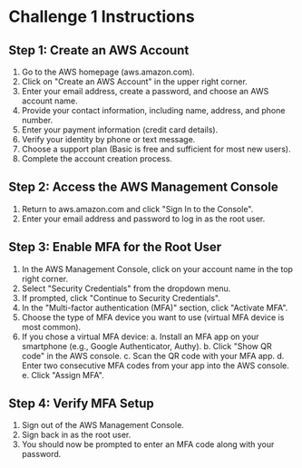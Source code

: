 # Challenge 1 Instructions

## Step 1: Create an AWS Account

1. Go to the AWS homepage (aws.amazon.com).
1. Click on "Create an AWS Account" in the upper right corner.
1. Enter your email address, create a password, and choose an AWS account name.
1. Provide your contact information, including name, address, and phone number.
1. Enter your payment information (credit card details).
1. Verify your identity by phone or text message.
1. Choose a support plan (Basic is free and sufficient for most new users).
1. Complete the account creation process.

## Step 2: Access the AWS Management Console

1. Return to aws.amazon.com and click "Sign In to the Console".
1. Enter your email address and password to log in as the root user.

## Step 3: Enable MFA for the Root User

1. In the AWS Management Console, click on your account name in the top right corner.
1. Select "Security Credentials" from the dropdown menu.
1. If prompted, click "Continue to Security Credentials".
1. In the "Multi-factor authentication (MFA)" section, click "Activate MFA".
1. Choose the type of MFA device you want to use (virtual MFA device is most common).
1. If you chose a virtual MFA device: a. Install an MFA app on your smartphone (e.g., Google Authenticator, Authy). b. Click "Show QR code" in the AWS console. c. Scan the QR code with your MFA app. d. Enter two consecutive MFA codes from your app into the AWS console. e. Click "Assign MFA".

## Step 4: Verify MFA Setup

1. Sign out of the AWS Management Console.
1. Sign back in as the root user.
1. You should now be prompted to enter an MFA code along with your password.
